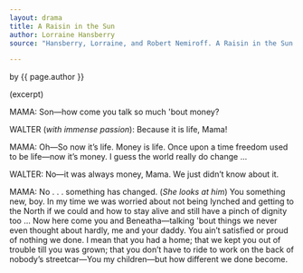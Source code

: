 ```yaml
---
layout: drama
title: A Raisin in the Sun
author: Lorraine Hansberry
source: "Hansberry, Lorraine, and Robert Nemiroff. A Raisin in the Sun. Rep Rei edition. New York: Vintage, 2004. Print."

---
```


<p class="citation"> by {{ page.author }}</p>

(excerpt)

MAMA: Son—how come you talk so much 'bout money?

WALTER (*with immense passion*): Because it is life, Mama!

MAMA: Oh—So now it’s life. Money is life. Once upon a time freedom used to be life—now it’s money. I guess the world really do change ...

WALTER: No—it was always money, Mama. We just didn’t know about it.

MAMA: No . . . something has changed. (*She looks at him*) You something new, boy. In my time we was worried about not being lynched and getting to the North if we could and how to stay alive and still have a pinch of dignity too ... Now here come you and Beneatha—talking 'bout things we never even thought about hardly, me and your daddy. You ain’t satisfied or proud of nothing we done. I mean that you had a home; that we kept you out of trouble till you was grown; that you don’t have to ride to work on the back of nobody’s streetcar—You my children—but how different we done become.